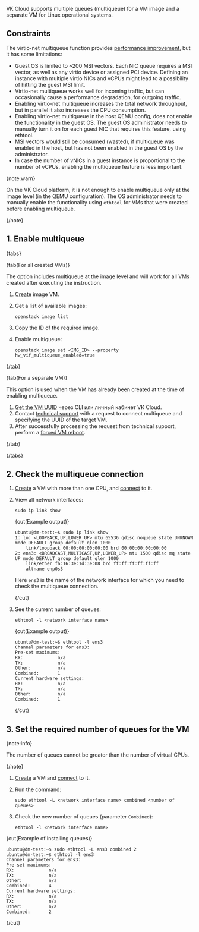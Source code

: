 VK Cloud supports multiple queues (multiqueue) for a VM image and a separate VM for Linux operational systems.

## Constraints

The virtio-net multiqueue function provides [performance improvement](https://specs.openstack.org/openstack/nova-specs/specs/liberty/implemented/libvirt-virtiomq.html), but it has some limitations:

- Guest OS is limited to ~200 MSI vectors. Each NIC queue requires a MSI vector, as well as any virtio device or assigned PCI device. Defining an instance with multiple virtio NICs and vCPUs might lead to a possibility of hitting the guest MSI limit.
- Virtio-net multiqueue works well for incoming traffic, but can occasionally cause a performance degradation, for outgoing traffic.
- Enabling virtio-net multiqueue increases the total network throughput, but in parallel it also increases the CPU consumption.
- Enabling virtio-net multiqueue in the host QEMU config, does not enable the functionality in the guest OS. The guest OS administrator needs to manually turn it on for each guest NIC that requires this feature, using ethtool.
- MSI vectors would still be consumed (wasted), if multiqueue was enabled in the host, but has not been enabled in the guest OS by the administrator.
- In case the number of vNICs in a guest instance is proportional to the number of vCPUs, enabling the multiqueue feature is less important.

{note:warn}

On the VK Cloud platform, it is not enough to enable multiqueue only at the image level (in the QEMU configuration). The OS administrator needs to manually enable the functionality using `ethtool` for VMs that were created before enabling multiqueue.

{/note}

## 1. Enable multiqueue

{tabs}

{tab(For all created VMs)}

The option includes multiqueue at the image level and will work for all VMs created after executing the instruction.

1. [Create](../../instructions/images/images-manage) image VM.
1. Get a list of available images:

    ```console
    openstack image list
    ```

1. Copy the ID of the required image.
1. Enable multiqueue:

    ```console
    openstack image set <IMG_ID> --property hw_vif_multiqueue_enabled=true
    ```

{/tab}

{tab(For a separate VM)}

This option is used when the VM has already been created at the time of enabling multiqueue.

1. [Get the VM UUID](../../instructions/vm/vm-manage#getting_a_virtual_machine_id) через CLI или личный кабинет VK Cloud.
1. Contact [technical support](mailto:support@mcs.mail.ru) with a request to connect multiqueue and specifying the UUID of the target VM.
1. After successfully processing the request from technical support, perform a [forced VM reboot](../../instructions/vm/vm-manage#forced_vm_reboot).

{/tab}

{/tabs}

## 2. Check the multiqueue connection

1. [Create](../../instructions/vm/vm-create) a VM with more than one CPU, and [connect](../../instructions/vm/vm-connect) to it.
1. View all network interfaces:

    ```console
    sudo ip link show
    ```

    {cut(Example output)}

    ```console
    ubuntu@dm-test:~$ sudo ip link show
    1: lo: <LOOPBACK,UP,LOWER_UP> mtu 65536 qdisc noqueue state UNKNOWN mode DEFAULT group default qlen 1000
        link/loopback 00:00:00:00:00:00 brd 00:00:00:00:00:00
    2: ens3: <BROADCAST,MULTICAST,UP,LOWER_UP> mtu 1500 qdisc mq state UP mode DEFAULT group default qlen 1000
        link/ether fa:16:3e:1d:3e:08 brd ff:ff:ff:ff:ff:ff
        altname enp0s3
    ```

    Here `ens3` is the name of the network interface for which you need to check the multiqueue connection.

    {/cut}

1. See the current number of queues:

    ```console
    ethtool -l <network interface name>
    ```

    {cut(Example output)}

    ```console
    ubuntu@dm-test:~$ ethtool -l ens3
    Channel parameters for ens3:
    Pre-set maximums:
    RX:             n/a
    TX:             n/a
    Other:          n/a
    Combined:       1
    Current hardware settings:
    RX:             n/a
    TX:             n/a
    Other:          n/a
    Combined:       1
    ```

    {/cut}

## 3. Set the required number of queues for the VM

{note:info}

The number of queues cannot be greater than the number of virtual CPUs.

{/note}

1. [Create](../../instructions/vm/vm-create) a VM and [connect](../../instructions/vm/vm-connect) to it.
1. Run the command:

    ```console
    sudo ethtool -L <network interface name> combined <number of queues>
    ```
1. Check the new number of queues (parameter `Combined`):

    ```console
    ethtool -l <network interface name>
    ```

{cut(Example of installing queues)}

```console
ubuntu@dm-test:~$ sudo ethtool -L ens3 combined 2
ubuntu@dm-test:~$ ethtool -l ens3
Channel parameters for ens3:
Pre-set maximums:
RX:             n/a
TX:             n/a
Other:          n/a
Combined:       4
Current hardware settings:
RX:             n/a
TX:             n/a
Other:          n/a
Combined:       2
```

{/cut}
